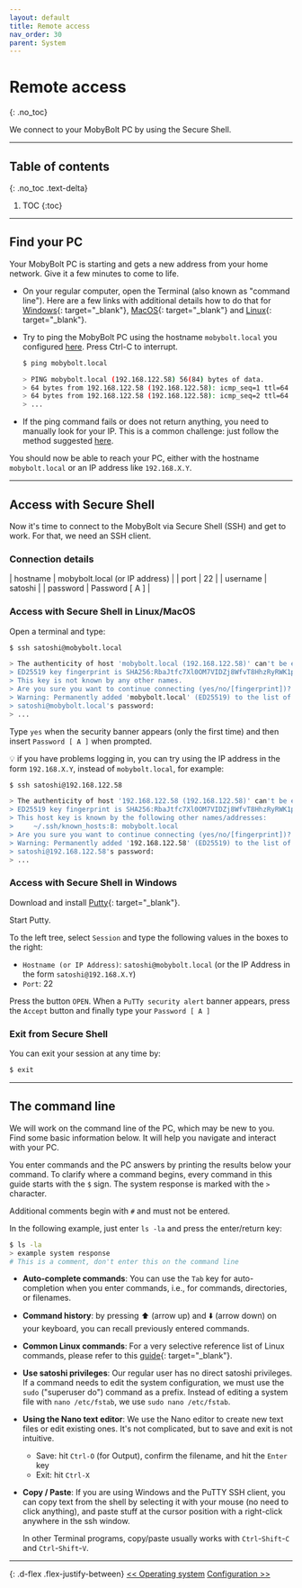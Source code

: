 ```yaml
---
layout: default
title: Remote access
nav_order: 30
parent: System
---
```

<!-- markdownlint-disable MD014 MD022 MD025 MD033 MD040 -->

# Remote access
{: .no_toc}

We connect to your MobyBolt PC by using the Secure Shell.

---

## Table of contents
{: .no_toc .text-delta}

1. TOC
{:toc}

---

## Find your PC

Your MobyBolt PC is starting and gets a new address from your home network. Give it a few minutes to come to life.

- On your regular computer, open the Terminal (also known as "command line"). Here are a few links with additional details how to do that for [Windows](https://www.computerhope.com/issues/chusedos.htm){: target="_blank"}, [MacOS](https://macpaw.com/how-to/use-terminal-on-mac){: target="_blank"} and [Linux](https://www.howtogeek.com/140679/beginner-geek-how-to-start-using-the-linux-terminal/){: target="_blank"}.

- Try to ping the MobyBolt PC using the hostname `mobybolt.local` you configured [here](operating-system#install-avahi). Press Ctrl-C to interrupt.

  ```sh
  $ ping mobybolt.local
  
  > PING mobybolt.local (192.168.122.58) 56(84) bytes of data.
  > 64 bytes from 192.168.122.58 (192.168.122.58): icmp_seq=1 ttl=64 time=88.1 ms
  > 64 bytes from 192.168.122.58 (192.168.122.58): icmp_seq=2 ttl=64 time=61.5 ms
  > ...
  ```

- If the ping command fails or does not return anything, you need to manually look for your IP. This is a common challenge: just follow the method suggested [here](operating-system#install-avahi).

You should now be able to reach your PC, either with the hostname `mobybolt.local` or an IP address like `192.168.X.Y`.

---

## Access with Secure Shell

Now it's time to connect to the MobyBolt via Secure Shell (SSH) and get to work. For that, we need an SSH client.

### Connection details

| hostname | mobybolt.local (or IP address) |
| port | 22 |
| username | satoshi |
| password | Password [ A ] |

### Access with Secure Shell in Linux/MacOS

Open a terminal and type:

```sh
$ ssh satoshi@mobybolt.local

> The authenticity of host 'mobybolt.local (192.168.122.58)' can't be established.
> ED25519 key fingerprint is SHA256:RbaJtfc7Xl0OM7VIDZj8WfvT8HhzRyRWK1pbs5BJp+M.
> This key is not known by any other names.
> Are you sure you want to continue connecting (yes/no/[fingerprint])? yes
> Warning: Permanently added 'mobybolt.local' (ED25519) to the list of known hosts.
> satoshi@mobybolt.local's password: 
> ...
```

Type `yes` when the security banner appears (only the first time) and then insert `Password [ A ]` when prompted. 

:bulb: if you have problems logging in, you can try using the IP address in the form `192.168.X.Y`, instead of `mobybolt.local`, for example:

```sh
$ ssh satoshi@192.168.122.58

> The authenticity of host '192.168.122.58 (192.168.122.58)' can't be established.
> ED25519 key fingerprint is SHA256:RbaJtfc7Xl0OM7VIDZj8WfvT8HhzRyRWK1pbs5BJp+M.
> This host key is known by the following other names/addresses:
>     ~/.ssh/known_hosts:8: mobybolt.local
> Are you sure you want to continue connecting (yes/no/[fingerprint])? yes
> Warning: Permanently added '192.168.122.58' (ED25519) to the list of known hosts.
> satoshi@192.168.122.58's password: 
> ...
```

### Access with Secure Shell in Windows

Download and install [Putty](https://www.putty.org/){: target="_blank"}.

Start Putty. 

To the left tree, select `Session` and type the following values in the boxes to the right:
- `Hostname (or IP Address)`: `satoshi@mobybolt.local` (or the IP Address in the form `satoshi@192.168.X.Y`)
- `Port`: 22

Press the button `OPEN`. When a `PuTTy security alert` banner appears, press the `Accept` button and finally type your `Password [ A ]`

### Exit from Secure Shell

You can exit your session at any time by:

```sh
$ exit
```

---

## The command line

We will work on the command line of the PC, which may be new to you.
Find some basic information below.
It will help you navigate and interact with your PC.

You enter commands and the PC answers by printing the results below your command.
To clarify where a command begins, every command in this guide starts with the `$` sign. The system response is marked with the `>` character.

Additional comments begin with `#` and must not be entered.

In the following example, just enter `ls -la` and press the enter/return key:

```sh
$ ls -la
> example system response
# This is a comment, don't enter this on the command line
```

- **Auto-complete commands**:
  You can use the `Tab` key for auto-completion when you enter commands, i.e., for commands, directories, or filenames.

- **Command history**:
  by pressing ⬆️ (arrow up) and ⬇️ (arrow down) on your keyboard, you can recall previously entered commands.

- **Common Linux commands**:
  For a very selective reference list of Linux commands, please refer to this [guide](https://www.geeksforgeeks.org/linux-commands-cheat-sheet/){: target="_blank"}.

- **Use satoshi privileges**:
  Our regular user has no direct satoshi privileges.
  If a command needs to edit the system configuration, we must use the `sudo` ("superuser do") command as a prefix.
  Instead of editing a system file with `nano /etc/fstab`, we use `sudo nano /etc/fstab`.

- **Using the Nano text editor**:
  We use the Nano editor to create new text files or edit existing ones.
  It's not complicated, but to save and exit is not intuitive.

  - Save: hit `Ctrl-O` (for Output), confirm the filename, and hit the `Enter` key
  - Exit: hit `Ctrl-X`

- **Copy / Paste**:
  If you are using Windows and the PuTTY SSH client, you can copy text from the shell by selecting it with your mouse (no need to click anything), and paste stuff at the cursor position with a right-click anywhere in the ssh window.

  In other Terminal programs, copy/paste usually works with `Ctrl`-`Shift`-`C` and `Ctrl`-`Shift`-`V`.
  
---

{: .d-flex .flex-justify-between}
[<< Operating system](operating-system)
[Configuration >>](configuration)
